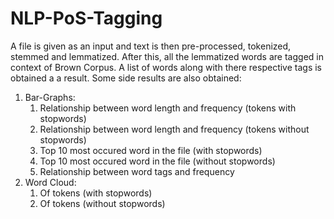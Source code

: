 # NLP-PoS-Tagging
A file is given as an input and text is then pre-processed, tokenized, stemmed and lemmatized. After this, all the lemmatized words are tagged in context of Brown Corpus. A list of words along with there respective tags is obtained a a result.
Some side results are also obtained:
1. Bar-Graphs:
    1. Relationship between word length and frequency (tokens with stopwords)
    2. Relationship between word length and frequency (tokens without stopwords)
    3. Top 10 most occured word in the file (with stopwords)
    4. Top 10 most occured word in the file (without stopwords)
    5. Relationship between word tags and frequency
2. Word Cloud:
    1. Of tokens (with stopwords)
    2. Of tokens (without stopwords)
